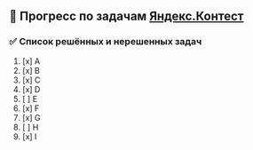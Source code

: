 ## 📌 Прогресс по задачам [Яндекс.Контест](https://contest.yandex.ru/contest/74963/enter/)

### ✅ Список решённых и нерешенных задач
1. [x] A
2. [x] B
3. [x] C
4. [x] D
5. [ ] E
6. [x] F
7. [x] G
8. [ ] H
9. [x] I